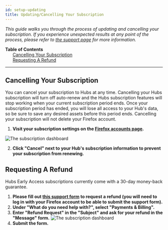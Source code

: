 ```yaml
---
id: setup-updating
title: Updating/Cancelling Your Subscription
---
```


_This guide walks you through the process of updating and cancelling your subscription. If you experience unexpected results at any point of the process, please refer to [the support page](./setup-support.html) for more information._

<!-- &nbsp;&nbsp;&nbsp;&nbsp;&nbsp;&nbsp;[Upgrading Your Subscription](#upgrading-your-subscription)\ -->
<!-- &nbsp;&nbsp;&nbsp;&nbsp;&nbsp;&nbsp;[Downgrading Your Subscription](#downgrading-your-subscription)\ -->

**Table of Contents**\
&nbsp;&nbsp;&nbsp;&nbsp;&nbsp;&nbsp;[Cancelling Your Subscription](#cancelling-your-subscription)\
&nbsp;&nbsp;&nbsp;&nbsp;&nbsp;&nbsp;[Requesting A Refund](#requesting-a-refund)

---

## Cancelling Your Subscription

You can cancel your subscription to Hubs at any time. Cancelling your Hubs subscription will turn off auto-renew and the Hubs subscription features will stop working when your current subscription period ends. Once your subscription period has ended, you will lose all access to your Hub's data, so be sure to save any desired assets before this period ends. Cancelling your subscription will not delete your Firefox account.

1. **Visit your subscription settings on the [Firefox accounts page](https://subscriptions.firefox.com/subscriptions).**

<img src="img/manage-subscription.png" alt="The subscription dashboard">

2. **Click "Cancel" next to your Hub's subscription information to prevent your subscription from renewing.**

## Requesting A Refund

Hubs Early Access subscriptions currently come with a 30-day money-back guarantee.

1. **Please fill out [this support form](https://support.mozilla.org/en-US/users/auth?next=%2Fen-US%2Fquestions%2Fnew%2Fhubs%2Fform) to request a refund (you will need to log in with your Firefox account to be able to submit the support form).**
2. **Under "What do you need help with?", select "Payments & Billing".**
3. **Enter "Refund Request" in the "Subject" and ask for your refund in the "Message" form.**
   <img src="img/refund-form.png" alt="The subscription dashboard">
4. **Submit the form.**

<!-- ## Upgrading Your Subscription -->

<!-- There is currently only one tier of managed Hubs available. Check this documentation again once more tiers are released. -->

<!-- ## Downgrading Your Subscription -->

<!-- There is currently only one tier of managed Hubs available. Check this documentation again once more tiers are released. -->
